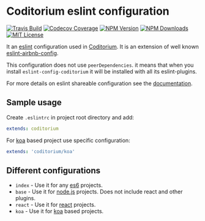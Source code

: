 # Coditorium eslint configuration

[![Travis Build](https://img.shields.io/travis/coditorium/eslint-config-coditorium.svg?style=flat-square)](https://travis-ci.org/coditorium/eslint-config-coditorium)
[![Codecov Coverage](https://img.shields.io/codecov/c/github/coditorium/eslint-config-coditorium.svg?style=flat-square)](https://codecov.io/github/coditorium/eslint-config-coditorium)
[![NPM Version](https://img.shields.io/npm/v/eslint-config-coditorium.svg?style=flat-square)](http://npm.im/eslint-config-coditorium)
[![NPM Downloads](https://img.shields.io/npm/dm/eslint-config-coditorium.svg?style=flat-square)](http://npm-stat.com/charts.html?package=eslint-config-coditorium&from=2015-08-01)
[![MIT License](https://img.shields.io/npm/l/eslint-config-coditorium.svg?style=flat-square)](http://opensource.org/licenses/MIT)

It an [eslint](http://eslint.org/) configuration used in [Coditorium](https://github.com/coditorium).
It is an extension of well known [eslint-airbnb-config](https://github.com/airbnb/javascript).

This configuration does not use `peerDependencies`. it means that when you install `eslint-config-coditorium` it will be installed with all its eslint-plugins.

For more details on eslint shareable configuration see the [documentation](http://eslint.org/docs/developer-guide/shareable-configs).

## Sample usage

Create `.eslintrc` in project root directory and add:

```yaml
extends: coditorium
```

For [koa](http://koajs.com/) based project use specific configuration:

```yaml
extends: 'coditorium/koa'
```

## Different configurations

- `index` - Use it for any [es6](http://es6-features.org/) projects.
- `base` - Use it for [node.js](https://nodejs.org/) projects. Does not include react and other plugins.
- `react` - Use it for [react](https://facebook.github.io/react/) projects.
- `koa` - Use it for [koa](http://koajs.com/) based projects.
